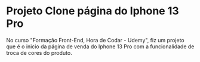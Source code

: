 ﻿# Projeto Clone página do Iphone 13 Pro
 No curso "Formação Front-End, Hora de Codar - Udemy", fiz um projeto que é o inicio da página de venda
 do Iphone 13 Pro com a funcionalidade de troca de cores do produto.
